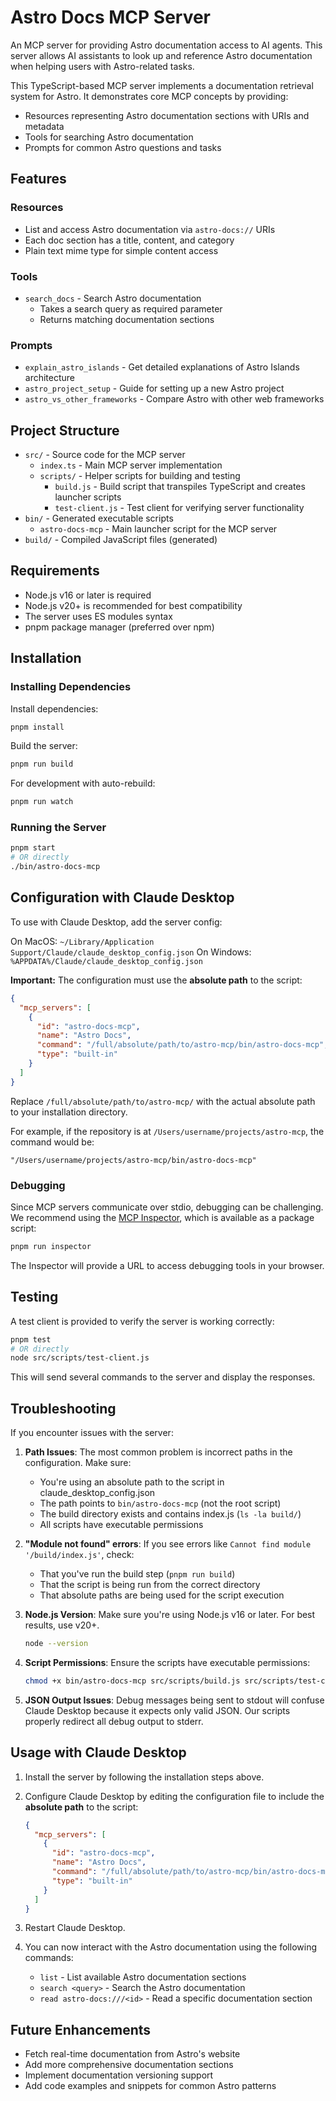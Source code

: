 # Astro Docs MCP Server

An MCP server for providing Astro documentation access to AI agents. This server allows AI assistants to look up and reference Astro documentation when helping users with Astro-related tasks.

This TypeScript-based MCP server implements a documentation retrieval system for Astro. It demonstrates core MCP concepts by providing:

- Resources representing Astro documentation sections with URIs and metadata
- Tools for searching Astro documentation
- Prompts for common Astro questions and tasks

## Features

### Resources
- List and access Astro documentation via `astro-docs://` URIs
- Each doc section has a title, content, and category
- Plain text mime type for simple content access

### Tools
- `search_docs` - Search Astro documentation
  - Takes a search query as required parameter
  - Returns matching documentation sections

### Prompts
- `explain_astro_islands` - Get detailed explanations of Astro Islands architecture
- `astro_project_setup` - Guide for setting up a new Astro project
- `astro_vs_other_frameworks` - Compare Astro with other web frameworks

## Project Structure

- `src/` - Source code for the MCP server
  - `index.ts` - Main MCP server implementation
  - `scripts/` - Helper scripts for building and testing
    - `build.js` - Build script that transpiles TypeScript and creates launcher scripts
    - `test-client.js` - Test client for verifying server functionality
- `bin/` - Generated executable scripts
  - `astro-docs-mcp` - Main launcher script for the MCP server
- `build/` - Compiled JavaScript files (generated)

## Requirements

- Node.js v16 or later is required
- Node.js v20+ is recommended for best compatibility
- The server uses ES modules syntax
- pnpm package manager (preferred over npm)

## Installation

### Installing Dependencies

Install dependencies:
```bash
pnpm install
```

Build the server:
```bash
pnpm run build
```

For development with auto-rebuild:
```bash
pnpm run watch
```

### Running the Server

```bash
pnpm start
# OR directly
./bin/astro-docs-mcp
```

## Configuration with Claude Desktop

To use with Claude Desktop, add the server config:

On MacOS: `~/Library/Application Support/Claude/claude_desktop_config.json`
On Windows: `%APPDATA%/Claude/claude_desktop_config.json`

**Important:** The configuration must use the **absolute path** to the script:

```json
{
  "mcp_servers": [
    {
      "id": "astro-docs-mcp",
      "name": "Astro Docs",
      "command": "/full/absolute/path/to/astro-mcp/bin/astro-docs-mcp",
      "type": "built-in"
    }
  ]
}
```

Replace `/full/absolute/path/to/astro-mcp/` with the actual absolute path to your installation directory.

For example, if the repository is at `/Users/username/projects/astro-mcp`, the command would be:
```
"/Users/username/projects/astro-mcp/bin/astro-docs-mcp"
```

### Debugging

Since MCP servers communicate over stdio, debugging can be challenging. We recommend using the [MCP Inspector](https://github.com/modelcontextprotocol/inspector), which is available as a package script:

```bash
pnpm run inspector
```

The Inspector will provide a URL to access debugging tools in your browser.

## Testing

A test client is provided to verify the server is working correctly:

```bash
pnpm test
# OR directly
node src/scripts/test-client.js
```

This will send several commands to the server and display the responses.

## Troubleshooting

If you encounter issues with the server:

1. **Path Issues**: The most common problem is incorrect paths in the configuration. Make sure:
   - You're using an absolute path to the script in claude_desktop_config.json
   - The path points to `bin/astro-docs-mcp` (not the root script)
   - The build directory exists and contains index.js (`ls -la build/`)
   - All scripts have executable permissions

2. **"Module not found" errors**: If you see errors like `Cannot find module '/build/index.js'`, check:
   - That you've run the build step (`pnpm run build`)
   - That the script is being run from the correct directory
   - That absolute paths are being used for the script execution

3. **Node.js Version**: Make sure you're using Node.js v16 or later. For best results, use v20+.
   ```bash
   node --version
   ```

4. **Script Permissions**: Ensure the scripts have executable permissions:
   ```bash
   chmod +x bin/astro-docs-mcp src/scripts/build.js src/scripts/test-client.js
   ```

5. **JSON Output Issues**: Debug messages being sent to stdout will confuse Claude Desktop because it expects only valid JSON. Our scripts properly redirect all debug output to stderr.

## Usage with Claude Desktop

1. Install the server by following the installation steps above.

2. Configure Claude Desktop by editing the configuration file to include the **absolute path** to the script:
   ```json
   {
     "mcp_servers": [
       {
         "id": "astro-docs-mcp",
         "name": "Astro Docs",
         "command": "/full/absolute/path/to/astro-mcp/bin/astro-docs-mcp",
         "type": "built-in"
       }
     ]
   }
   ```

3. Restart Claude Desktop.

4. You can now interact with the Astro documentation using the following commands:
   - `list` - List available Astro documentation sections
   - `search <query>` - Search the Astro documentation
   - `read astro-docs:///<id>` - Read a specific documentation section

## Future Enhancements

- Fetch real-time documentation from Astro's website
- Add more comprehensive documentation sections
- Implement documentation versioning support
- Add code examples and snippets for common Astro patterns
